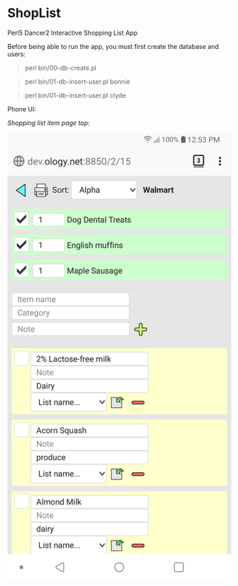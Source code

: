 # ShopList
Perl5 Dancer2 Interactive Shopping List App

Before being able to run the app, you must first create the database and users:

> perl bin/00-db-create.pl

> perl bin/01-db-insert-user.pl bonnie

> perl bin/01-db-insert-user.pl clyde

Phone UI:

*Shopping list item page top:*

![Item list](https://github.com/ology/ShopList/blob/master/public/images/Shopping-List-App.png)
